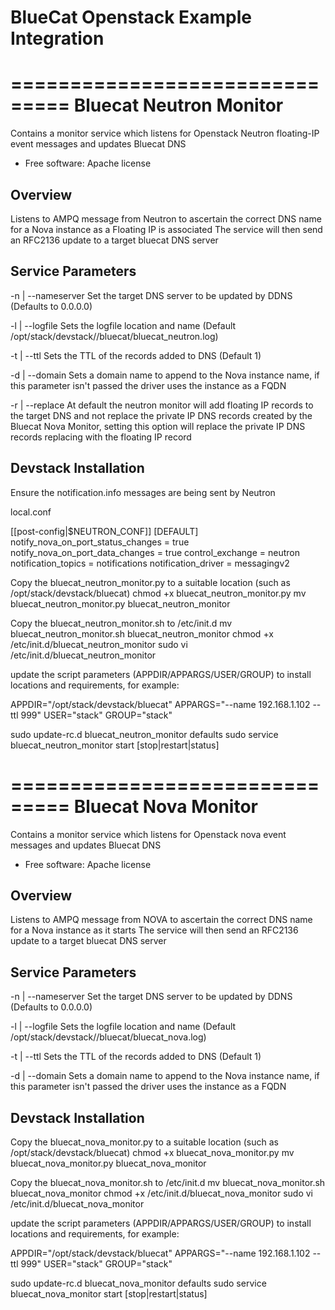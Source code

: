 # BlueCat Openstack Example Integration

===============================
Bluecat Neutron Monitor
===============================

Contains a monitor service which listens for Openstack Neutron floating-IP event messages and updates Bluecat DNS

* Free software: Apache license

Overview
--------

Listens to AMPQ message from Neutron to ascertain the correct DNS name for a Nova instance as a Floating IP is associated
The service will then send an RFC2136 update to a target bluecat DNS server

Service Parameters
------------------

-n | --nameserver 
Set the target DNS server to be updated by DDNS (Defaults to 0.0.0.0)

-l | --logfile
Sets the logfile location and name (Default /opt/stack/devstack//bluecat/bluecat_neutron.log)

-t | --ttl
Sets the TTL of the records added to DNS (Default 1)

-d | --domain
Sets a domain name to append to the Nova instance name, if this parameter isn't passed the driver uses the instance as a FQDN

-r | --replace
At default the neutron monitor will add floating IP records to the target DNS and not replace the private IP DNS records created 
by the Bluecat Nova Monitor, setting this option will replace the private IP DNS records replacing with the floating IP record


Devstack Installation
---------------------

Ensure the notification.info messages are being sent by Neutron

local.conf

[[post-config|$NEUTRON_CONF]]
[DEFAULT]
notify_nova_on_port_status_changes = true
notify_nova_on_port_data_changes = true
control_exchange = neutron
notification_topics = notifications
notification_driver = messagingv2

Copy the bluecat_neutron_monitor.py to a suitable location (such as /opt/stack/devstack/bluecat)
chmod +x bluecat_neutron_monitor.py
mv bluecat_neutron_monitor.py bluecat_neutron_monitor

Copy the bluecat_neutron_monitor.sh to /etc/init.d
mv bluecat_neutron_monitor.sh bluecat_neutron_monitor
chmod +x /etc/init.d/bluecat_neutron_monitor
sudo vi /etc/init.d/bluecat_neutron_monitor

update the script parameters (APPDIR/APPARGS/USER/GROUP) to install locations and requirements, for example:

APPDIR="/opt/stack/devstack/bluecat"
APPARGS="--name 192.168.1.102 --ttl 999" 
USER="stack"
GROUP="stack"

sudo update-rc.d bluecat_neutron_monitor defaults
sudo service bluecat_neutron_monitor start [stop|restart|status]

===============================
Bluecat Nova Monitor
===============================

Contains a monitor service which listens for Openstack nova event messages and updates Bluecat DNS

* Free software: Apache license

Overview
--------

Listens to AMPQ message from NOVA to ascertain the correct DNS name for a Nova instance as it starts
The service will then send an RFC2136 update to a target bluecat DNS server

Service Parameters
------------------

-n | --nameserver 
Set the target DNS server to be updated by DDNS (Defaults to 0.0.0.0)

-l | --logfile
Sets the logfile location and name (Default /opt/stack/devstack//bluecat/bluecat_nova.log)

-t | --ttl
Sets the TTL of the records added to DNS (Default 1)

-d | --domain
Sets a domain name to append to the Nova instance name, if this parameter isn't passed the driver uses the instance as a FQDN


Devstack Installation
---------------------

Copy the bluecat_nova_monitor.py to a suitable location (such as /opt/stack/devstack/bluecat)
chmod +x bluecat_nova_monitor.py
mv bluecat_nova_monitor.py bluecat_nova_monitor

Copy the bluecat_nova_monitor.sh to /etc/init.d
mv bluecat_nova_monitor.sh bluecat_nova_monitor
chmod +x /etc/init.d/bluecat_nova_monitor
sudo vi /etc/init.d/bluecat_nova_monitor

update the script parameters (APPDIR/APPARGS/USER/GROUP) to install locations and requirements, for example:

APPDIR="/opt/stack/devstack/bluecat"
APPARGS="--name 192.168.1.102 --ttl 999" 
USER="stack"
GROUP="stack"

sudo update-rc.d bluecat_nova_monitor defaults
sudo service bluecat_nova_monitor start [stop|restart|status]